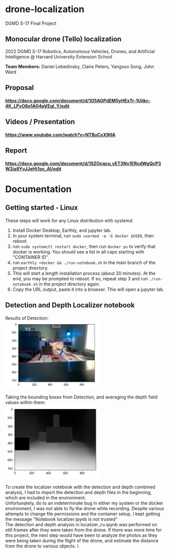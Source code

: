 # drone-localization
DGMD S-17 Final Project
## Monocular drone (Tello) localization
2022 DGMD S-17 Robotics, Autonomous Vehicles, Drones, and Artificial Intelligence @ Harvard University Extension School

**Team Members:** Daniel Lebedinsky, Claire Peters, Yangsoo Song, John Ward


Proposal
---
#### https://docs.google.com/document/d/1O5AGPdEM5yHExTr-1Uiikc-4K_LPvO8e1A04pVEgl_Y/edit

Videos / Presentation
---
#### https://www.youtube.com/watch?v=NTBuCxX9tlA

Report
---
#### https://docs.google.com/document/d/1SZOcqcu_vET3Nv1ERcdWgQcP3W2ia9YvJJeHt1oc_AI/edit

# Documentation

Getting started - Linux
---
####
These steps will work for any Linux distribution with systemd.
1. Install Docker Desktop, Earthly, and jupyter lab.
2. In your system terminal, run `sudo usermod -a -G docker $USER`, then reboot.
3. run `sudo systemctl restart docker`, then run `docker ps` to verify that docker is working. You should see a list in all caps starting with "CONTAINER ID".
4. run `earthly +docker && ./run-notebook.sh` in the main branch of the project directory.
5. This will start a length installation process (about 20 minutes). At the end, you may be prompted to reboot. If so, repeat step 3 and run `./run-notebook.sh` in the project directory again.
6. Copy the URL output, paste it into a browser. This will open a jupyter lab.

Detection and Depth Localizer notebook
---
####
Results of Detection: \
<img src=".github/rdme_onlydet.png" width="300" >

Taking the bounding boxes from Detection, and averaging the depth field values within them: \
<img src=".github/rdme_depth.png" width="300" >

To create the localizer notebook with the detection and depth combined analysis, I had to import the detection and depth files in the beginning, which are included in the environment. \
Unfortunately, do to an indeterminate bug in either my system or the docker environment, I was not able to fly the drone while recording. Despite various attempts to change file permissions and the container setup, I kept getting the message "Notebook localizer.ipynb is not trusted" \
The detection and depth analysis in localizer_cv.ipynb was performed on still frames after they were taken from the drone. If there was more time for this project, the next step would have been to analyze the photos as they were being taken during the flight of the drone, and estimate the distance from the drone to various objects. \
